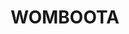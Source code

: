 ---
lastmod: '2025-04-06T06:05:20+00:00'
latitude: -35.893394
layout: suburb
longitude: 144.641831
postcode: '2731'
state: NSW
title: WOMBOOTA
url: /nsw/womboota/
---
